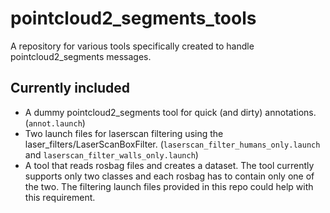 # pointcloud2_segments_tools
A repository for various tools specifically created to handle pointcloud2_segments messages.

## Currently included
* A dummy pointcloud2_segments tool for quick (and dirty) annotations. (`annot.launch`)
* Two launch files for laserscan filtering using the laser_filters/LaserScanBoxFilter. (`laserscan_filter_humans_only.launch` and `laserscan_filter_walls_only.launch`)
* A tool that reads rosbag files and creates a dataset. The tool currently supports only two classes and each rosbag has to contain only one of the two. The filtering launch files provided in this repo could help with this requirement.

